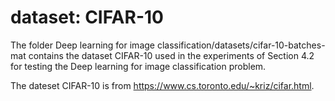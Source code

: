 # dataset: CIFAR-10

The folder Deep learning for image classification/datasets/cifar-10-batches-mat contains  the dataset CIFAR-10 used in the experiments of Section 4.2 for testing the Deep learning for image classification problem. 

The dateset CIFAR-10 is from https://www.cs.toronto.edu/~kriz/cifar.html.
